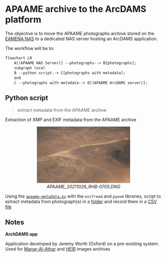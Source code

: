 # APAAME archive to the ArcDAMS platform

The objective is to move the APAAME photographs archive stored on the [EAMENA NAS](https://eamena-nas1.arch.ox.ac.uk/cgi-bin/) to a dedicated NAS server hosting an ArcDAMS application.  

The workflow will be to:

```mermaid
flowchart LR
    A[(APAAME NAS Server)] --photographs--> B[photographs];
    subgraph local
    B --python script--> C[photographs with metadata];
    end
    C --photographs with metadata--> D[(APAAME ArcDAMS server)]; 
```
## Python script
> extract metadata from the APAAME archive

Extraction of XMP and EXIF metadata from the APAAME archive
  
<p align="center">
  <img alt="img-name" src="www/APAAME_20211026_RHB-0705.png" width="300">
  <br>
    <em>APAAME_20211026_RHB-0705.DNG</em>
</p>
  
Using the [`apaame-metadata.py`](https://github.com/eamena-oxford/eamena-arches-dev/blob/main/functions/Python/apaame-metadata.py) with the `exifread` and `pyavm` libraries, script to extract metadata from photograph(s) in a [folder](https://github.com/eamena-oxford/eamena-arches-dev/tree/main/data/photos) and record them in a [CSV file](https://github.com/eamena-oxford/eamena-arches-dev/blob/main/projects/apaame-photos/metadata.csv)
  
## Notes

**ArchDAMS app**

Application developed by Jeremy Worth (Oxford) on a pre-existing system. Used for [Manar-Al-Athar](http://www.manar-al-athar.ox.ac.uk) and [HEIR](http://heir.arch.ox.ac.uk/pages/home.php?login=true) images archives